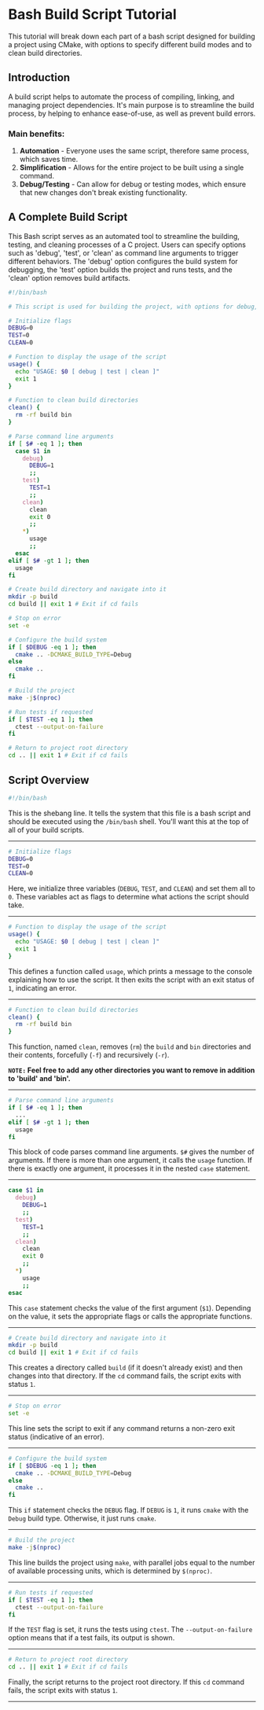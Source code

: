 # Bash Build Script Tutorial

This tutorial will break down each part of a bash script designed for building a project using CMake, with options to specify different build modes and to clean build directories.

## Introduction

A build script helps to automate the process of compiling, linking, and managing project dependencies. It's main purpose is to streamline the build process, by helping to enhance ease-of-use, as well as prevent build errors.

### Main benefits:
1. **Automation** - Everyone uses the same script, therefore same process, which saves time.
2. **Simplification** - Allows for the entire project to be built using a single command.
3. **Debug/Testing** - Can allow for debug or testing modes, which ensure that new changes don't break existing functionality.

## A Complete Build Script
This Bash script serves as an automated tool to streamline the building, testing, and cleaning processes of a C project. Users can specify options such as 'debug', 'test', or 'clean' as command line arguments to trigger different behaviors. The 'debug' option configures the build system for debugging, the 'test' option builds the project and runs tests, and the 'clean' option removes build artifacts. 

```bash
#!/bin/bash

# This script is used for building the project, with options for debug, testing, and cleaning.

# Initialize flags
DEBUG=0
TEST=0
CLEAN=0

# Function to display the usage of the script
usage() {
  echo "USAGE: $0 [ debug | test | clean ]"
  exit 1
}

# Function to clean build directories
clean() {
  rm -rf build bin
}

# Parse command line arguments
if [ $# -eq 1 ]; then
  case $1 in
    debug)
      DEBUG=1
      ;;
    test)
      TEST=1
      ;;
    clean)
      clean
      exit 0
      ;;
    *)
      usage
      ;;
  esac
elif [ $# -gt 1 ]; then
  usage
fi

# Create build directory and navigate into it
mkdir -p build
cd build || exit 1 # Exit if cd fails

# Stop on error
set -e

# Configure the build system
if [ $DEBUG -eq 1 ]; then
  cmake .. -DCMAKE_BUILD_TYPE=Debug
else
  cmake ..
fi

# Build the project
make -j$(nproc)

# Run tests if requested
if [ $TEST -eq 1 ]; then
  ctest --output-on-failure
fi

# Return to project root directory
cd .. || exit 1 # Exit if cd fails
```

## Script Overview

```bash
#!/bin/bash
```

This is the shebang line. It tells the system that this file is a bash script and should be executed using the `/bin/bash` shell. You'll want this at the top of all of your build scripts.

---

```bash
# Initialize flags
DEBUG=0
TEST=0
CLEAN=0
```

Here, we initialize three variables (`DEBUG`, `TEST`, and `CLEAN`) and set them all to `0`. These variables act as flags to determine what actions the script should take.

---

```bash
# Function to display the usage of the script
usage() {
  echo "USAGE: $0 [ debug | test | clean ]"
  exit 1
}
```

This defines a function called `usage`, which prints a message to the console explaining how to use the script. It then exits the script with an exit status of `1`, indicating an error.

---

```bash
# Function to clean build directories
clean() {
  rm -rf build bin
}
```

This function, named `clean`, removes (`rm`) the `build` and `bin` directories and their contents, forcefully (`-f`) and recursively (`-r`).

**`NOTE:` Feel free to add any other directories you want to remove in addition to 'build' and 'bin'.**

---

```bash
# Parse command line arguments
if [ $# -eq 1 ]; then
  ...
elif [ $# -gt 1 ]; then
  usage
fi
```

This block of code parses command line arguments. `$#` gives the number of arguments. If there is more than one argument, it calls the `usage` function. If there is exactly one argument, it processes it in the nested `case` statement.

---

```bash
case $1 in
  debug)
    DEBUG=1
    ;;
  test)
    TEST=1
    ;;
  clean)
    clean
    exit 0
    ;;
  *)
    usage
    ;;
esac
```

This `case` statement checks the value of the first argument (`$1`). Depending on the value, it sets the appropriate flags or calls the appropriate functions.

---

```bash
# Create build directory and navigate into it
mkdir -p build
cd build || exit 1 # Exit if cd fails
```

This creates a directory called `build` (if it doesn't already exist) and then changes into that directory. If the `cd` command fails, the script exits with status `1`.

---

```bash
# Stop on error
set -e
```

This line sets the script to exit if any command returns a non-zero exit status (indicative of an error).

---

```bash
# Configure the build system
if [ $DEBUG -eq 1 ]; then
  cmake .. -DCMAKE_BUILD_TYPE=Debug
else
  cmake ..
fi
```

This `if` statement checks the `DEBUG` flag. If `DEBUG` is `1`, it runs `cmake` with the `Debug` build type. Otherwise, it just runs `cmake`.

---

```bash
# Build the project
make -j$(nproc)
```

This line builds the project using `make`, with parallel jobs equal to the number of available processing units, which is determined by `$(nproc)`.

---

```bash
# Run tests if requested
if [ $TEST -eq 1 ]; then
  ctest --output-on-failure
fi
```

If the `TEST` flag is set, it runs the tests using `ctest`. The `--output-on-failure` option means that if a test fails, its output is shown.

---

```bash
# Return to project root directory
cd .. || exit 1 # Exit if cd fails
```

Finally, the script returns to the project root directory. If this `cd` command fails, the script exits with status `1`.

---
